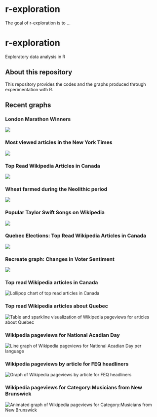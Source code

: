 
<!-- README.md is generated from README.Rmd. Please edit that file -->

# r-exploration

<!-- badges: start -->
<!-- badges: end -->

The goal of r-exploration is to …

# r-exploration

Exploratory data analysis in R

## About this repository

This repository provides the codes and the graphs produced through
experimentation with R.

## Recent graphs

### London Marathon Winners

![](graph/tidytuesday_london_marathon.png)

### Most viewed articles in the New York Times

![](graph/nyt_most_viewed_2023_04_24.png)

### Top Read Wikipedia Articles in Canada

![](graph/wp_pageviews_top_in_canada.png)

### Wheat farmed during the Neolithic period

![](graph/tidytuesday_wheat.png)

### Popular Taylor Swift Songs on Wikipedia

![](graph/wikipedia_pageviews_taylor_swift.png)

### Quebec Elections: Top Read Wikipedia Articles in Canada

![](graph/wp_pageviews_top_in_ca_2022_10_03.png)

### Recreate graph: Changes in Voter Sentiment

![](graph/recreate_graph_voter_sentiment.png)

### Top read Wikipedia articles in Canada

![Lollipop chart of top read articles in
Canada](graph/wikipedia_pageviews_top_in_canada.png)

### Top read Wikipedia articles about Quebec

![Table and sparkline visualization of Wikipedia pageviews for articles
about Quebec](graph/wikipedia_pageviews_quebec.png?raw=true)

### Wikipedia pageviews for National Acadian Day

![Line graph of Wikipedia pageviews for National Acadian Day per
language](graph/wikipedia_pageviews_fete_nationale_acadie.png)

### Wikipedia pageviews by article for FEQ headliners

![Graph of Wikipedia pageviews by article for FEQ
headliners](graph/wikipedia_pageviews_feq_facet.png)

### Wikipedia pageviews for Category:Musicians from New Brunswick

![Animated graph of Wikipedia pageviews for Category:Musicians from New
Brunswick](graph/gganim.gif)
